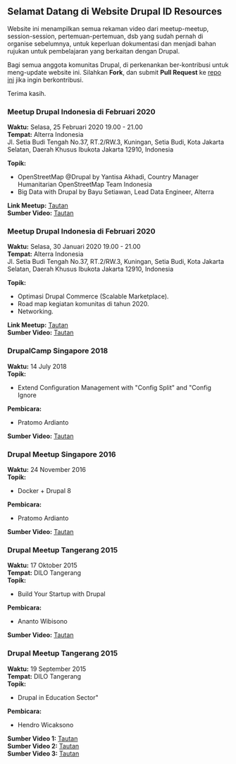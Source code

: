 ## Selamat Datang di Website Drupal ID Resources

Website ini menampilkan semua rekaman video dari meetup-meetup, session-session, pertemuan-pertemuan, dsb yang sudah pernah di organise sebelumnya, untuk keperluan dokumentasi dan menjadi bahan rujukan untuk pembelajaran yang berkaitan dengan Drupal.

Bagi semua anggota komunitas Drupal, di perkenankan ber-kontribusi untuk meng-update website ini.
Silahkan **Fork**, dan submit **Pull Request** ke [repo ini](https://github.com/drupal-id/resources) jika ingin berkontribusi.

Terima kasih.

### Meetup Drupal Indonesia di Februari 2020

**Waktu:** Selasa, 25 Februari 2020 19.00 - 21.00 <br />
**Tempat:** Alterra Indonesia <br />
Jl. Setia Budi Tengah No.37, RT.2/RW.3, Kuningan, Setia Budi, Kota Jakarta Selatan, Daerah Khusus Ibukota Jakarta 12910, Indonesia

**Topik:**
- OpenStreetMap @Drupal by Yantisa Akhadi, Country Manager Humanitarian OpenStreetMap Team Indonesia
- Big Data with Drupal by Bayu Setiawan, Lead Data Engineer, Alterra

**Link Meetup:** [Tautan](https://www.facebook.com/events/3314669618548901/) <br />
**Sumber Video:** [Tautan](https://zoom.us/rec/play/tZd-I-38qDo3HNTA5ASDCqN7W425Jqus1ylP-PBcnRm9UiUBZwbyY7IbNrYwSh7fi0lKxPVTETtVOIak?continueMode=true)


### Meetup Drupal Indonesia di Februari 2020
**Waktu:** Selasa, 30 Januari 2020 19.00 - 21.00 <br />
**Tempat:** Alterra Indonesia <br />
Jl. Setia Budi Tengah No.37, RT.2/RW.3, Kuningan, Setia Budi, Kota Jakarta Selatan, Daerah Khusus Ibukota Jakarta 12910, Indonesia 

**Topik:**
- Optimasi Drupal Commerce (Scalable Marketplace).
- Road map kegiatan komunitas di tahun 2020.
- Networking.

**Link Meetup:** [Tautan](https://www.facebook.com/events/563397524388498/) <br />
**Sumber Video:** [Tautan](https://www.facebook.com/events/563397524388498/permalink/572761176785466/)


### DrupalCamp Singapore 2018
**Waktu:** 14 July 2018<br />
**Topik:**
- Extend Configuration Management with "Config Split" and "Config Ignore

**Pembicara:**
- Pratomo Ardianto

**Sumber Video:** [Tautan](https://www.engineers.sg/video/extend-configuration-management-with-config-split-and-config-ignore-module-drupalcampsg-2018--2990)


### Drupal Meetup Singapore 2016

**Waktu:** 24 November 2016<br />
**Topik:**
- Docker + Drupal 8

**Pembicara:**
- Pratomo Ardianto

**Sumber Video:** [Tautan](https://www.engineers.sg/video/docker-drupal-8-drupal-developer-network-singapore--1280)

### Drupal Meetup Tangerang 2015
**Waktu:** 17 Oktober 2015<br />
**Tempat:** DILO Tangerang<br />
**Topik:**
- Build Your Startup with Drupal

**Pembicara:**
- Ananto Wibisono

**Sumber Video:** [Tautan](https://www.youtube.com/watch?v=je1DF_b850U)

### Drupal Meetup Tangerang 2015
**Waktu:** 19 September 2015<br />
**Tempat:** DILO Tangerang<br />
**Topik:**
- Drupal in Education Sector"

**Pembicara:**
- Hendro Wicaksono

**Sumber Video 1:** [Tautan](https://www.youtube.com/watch?v=Lj0CzrR3g_0)<br />
**Sumber Video 2:** [Tautan](https://www.youtube.com/watch?v=jgb5p1ZtVvk)<br />
**Sumber Video 3:** [Tautan](https://www.youtube.com/watch?v=7kwd7ptz9cg)<br />
